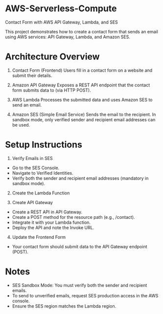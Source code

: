 # AWS-Serverless-Compute
Contact Form with AWS API Gateway, Lambda, and SES

This project demonstrates how to create a contact form that sends an
email using AWS services: API Gateway, Lambda, and Amazon SES.

# Architecture Overview

1.  Contact Form (Frontend)
    Users fill in a contact form on a website and submit their details.

2.  Amazon API Gateway
    Exposes a REST API endpoint that the contact form submits data to
    (via HTTP POST).

3.  AWS Lambda
    Processes the submitted data and uses Amazon SES to send an email.

4.  Amazon SES (Simple Email Service)
    Sends the email to the recipient. In sandbox mode, only verified
    sender and recipient email addresses can be used.


# Setup Instructions

1. Verify Emails in SES

-   Go to the SES Console.
-   Navigate to Verified Identities.
-   Verify both the sender and recipient email addresses (mandatory in
    sandbox mode).

2. Create the Lambda Function

3. Create API Gateway

-   Create a REST API in API Gateway.
-   Create a POST method for the resource path (e.g., /contact).
-   Integrate it with your Lambda function.
-   Deploy the API and note the Invoke URL.

4. Update the Frontend Form

-   Your contact form should submit data to the API Gateway endpoint
    (POST).

# Notes

-   SES Sandbox Mode: You must verify both the sender and recipient
    emails.
-   To send to unverified emails, request SES production access in the
    AWS console.
-   Ensure the SES region matches the Lambda region.




